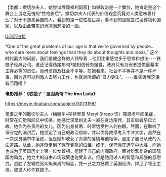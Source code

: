 【南都：撒切尔夫人，她尝试埋葬福利国家】如果政治是一个舞台，她肯定是这个舞台上当之无愧的“性格影后”。撒切尔夫人代表的价值观念究竟对人类意味着什么？对于不熟悉英国的人，看到的是一位性格巨星，看不到的是她尝试埋葬福利国家，以及由此带来的沧凉而悲凄的一面。

[O网页链接](http://t.cn/zTG9NbT)



“One of the great problems of our age is that we’re governed by people…who care more about feelings than they do about thoughts and ideas,” 这个时代最大的问题，我们是被这样的人领导着 …他们注重感觉多于思考和想法----铁娘子经典台词。谁还记得结尾那句? ​​​​她相信弱肉强食，政府只有为弱者提供最基本生存必需的责任，而毋须顾及社会不平等。在她看来，社会不平等并不是一件坏事，因为这可以刺激人去努力工作，也就是所谓的“自力更生”。----谁告诉我这话有问题吗？



**电影推荐：《铁娘子：坚固柔情 The Iron Lady》**

https://movie.douban.com/subject/3073158/

耄耋之年的撒切尔夫人（梅丽尔•斯特里普 Meryl Streep 饰）罹患老年痴呆症，时常在幻觉和回忆中切换。她感觉深爱的丈夫一直在身边陪伴，其实后者早已亡故。她作为杂货店的女儿，因为出身贫寒，时常饱受世人的白眼。然而，在聆听了保守党的演讲后，她坚定了自己的政治信仰，并以优异成绩考入牛津大学，虽然在一次议员选举中落败，但是她却收获了真挚的爱情与他相伴，坚定了自己从政的人生道路。从此，她逐渐走到了保守党魁的位置。终于，保守党在选举中大胜，而她也成为了英国历史上第一位女首相，组建了自己的内阁政府。面对纷繁复杂的国际国内局势，她力主的自由市场政策也饱受非议，但是她用过人的智慧和超强的忍耐力，战胜了左辅右弼众叛亲离的局面，凭一己之力拯救了英国经济，捍卫了领土主权，被世人称作铁娘子。



​​​​

